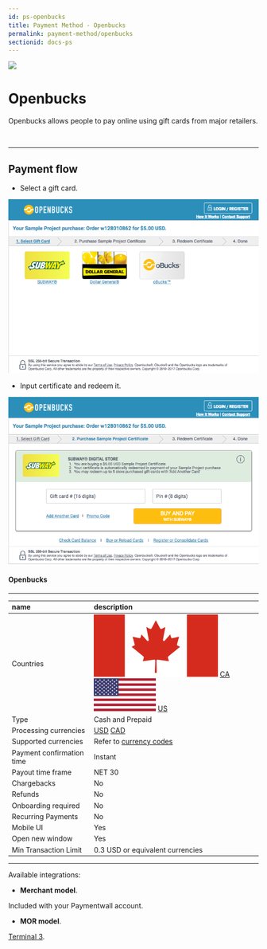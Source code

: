 ```yaml
---
id: ps-openbucks
title: Payment Method - Openbucks
permalink: payment-method/openbucks
sectionid: docs-ps
---
```


<div class="docs-ps-header">
    <div class="docs-ps-logo">
        <img src="https://api.paymentwall.com/images/ps_logos/pm_openbucks.png">
    </div>
    <h1>Openbucks</h1>
</div>

<div class="docs-ps-body" markdown="1">

<div class="docs-ps-instructions" markdown="1">

Openbucks allows people to pay online using gift cards from major retailers.


<br>

***

## Payment flow

* Select a gift card.

<div class="docs-img">
    <img src="/textures/pic/payment-system/cash-and-prepaid/openbucks/openbucks_1.png">
</div>

* Input certificate and redeem it.

<div class="docs-img">
    <img src="/textures/pic/payment-system/cash-and-prepaid/openbucks/openbucks_2.png">
</div>

</div>



<div class="docs-ps-attributes" markdown="1">
<div class="docs-ps-attributes-body" markdown="1">

#### Openbucks

***

|name|description|
|:--|:--|
|Countries| <img class="flags" src="/textures/pic/flags/north_america/canada.png"> [CA](https://en.wikipedia.org/wiki/Canada) <img class="flags" src="/textures/pic/flags/north_america/united_states.png"> [US](https://en.wikipedia.org/wiki/United_states)|
|Type|Cash and Prepaid|
|Processing currencies|[USD](https://en.wikipedia.org/wiki/United_States_dollar) [CAD](https://en.wikipedia.org/wiki/Canadian_dollar)|
|Supported currencies|Refer to [currency codes](/reference/currencies)|
|Payment confirmation time|Instant|
|Payout time frame| NET 30|
|Chargebacks|No|
|Refunds|No|
|Onboarding required| No|
|Recurring Payments|No|
|Mobile UI|Yes|
|Open new window|Yes|
|Min Transaction Limit|0.3 USD or equivalent currencies|

***

Available integrations:

* **Merchant model**.

Included with your Paymentwall account.

* **MOR model**.

[Terminal 3](https://www.terminal3.com/).

</div>
</div>

</div>
